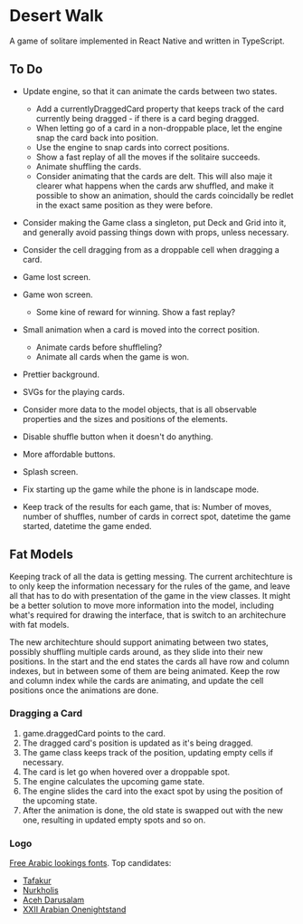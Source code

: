 # Desert Walk

A game of solitare implemented in React Native and written in TypeScript.

## To Do

* Update engine, so that it can animate the cards between two states.
  * Add a currentlyDraggedCard property that keeps track of the card currently being dragged - if there is a card beging dragged.
  * When letting go of a card in a non-droppable place, let the engine snap the card back into position.
  * Use the engine to snap cards into correct positions.
  * Show a fast replay of all the moves if the solitaire succeeds.
  * Animate shuffling the cards.
  * Consider animating that the cards are delt. This will also maje it clearer what happens when the cards arw shuffled, and make it possible to show an animation, should the cards coincidally be redlet in the exact same position as they were before.
* Consider making the Game class a singleton, put Deck and Grid into it, and generally avoid passing things down with props, unless necessary.
* Consider the cell dragging from as a droppable cell when dragging a card.
* Game lost screen.
* Game won screen.
  * Some kine of reward for winning. Show a fast replay?
* Small animation when a card is moved into the correct position.
  * Animate cards before shuffleling?
  * Animate all cards when the game is won.
* Prettier background.
* SVGs for the playing cards.
* Consider more data to the model objects, that is all observable properties and the sizes and positions of the elements.
* Disable shuffle button when it doesn't do anything.
* More affordable buttons.
* Splash screen.
* Fix starting up the game while the phone is in landscape mode.

* Keep track of the results for each game, that is: Number of moves, number of shuffles, number of cards in correct spot, datetime the game started, datetime the game ended.

## Fat Models

Keeping track of all the data is getting messing. The current architechture is to only keep the information necessary for the rules of the game, and leave all that has to do with presentation of the game in the view classes. It might be a better solution to move more information into the model, including what's required for drawing the interface, that is switch to an architechure with fat models.

The new architechture should support animating between two states, possibly shuffling multiple cards around, as they slide into their new positions. In the start and the end states the cards all have row and column indexes, but in between some of them are being animated. Keep the row and column index while the cards are animating, and update the cell positions once the animations are done.

### Dragging a Card

1. game.draggedCard points to the card.
1. The dragged card's position is updated as it's being dragged.
1. The game class keeps track of the position, updating empty cells if necessary.
1. The card is let go when hovered over a droppable spot.
1. The engine calculates the upcoming game state.
1. The engine slides the card into the exact spot by using the position of the upcoming state.
1. After the animation is done, the old state is swapped out with the new one, resulting in updated empty spots and so on.

### Logo

[Free Arabic lookings fonts](http://www.dafont.com/theme.php?cat=202&text=Desert+Walk+1234567890+AKQJ&l[]=10&l[]=1). Top candidates:

* [Tafakur](http://www.dafont.com/tafakur.font?text=Desert+Walk+A+2+3+4+5+6+7+8+9+10+K+Q+J&fpp=100&l[]=10&l[]=1)
* [Nurkholis](http://www.dafont.com/nurkholis.font?text=Desert+Walk+A+2+3+4+5+6+7+8+9+10+K+Q+J&fpp=100&l[]=10&l[]=1)
* [Aceh Darusalam](http://www.dafont.com/aceh-darusalam.font?text=Desert+Walk+A+2+3+4+5+6+7+8+9+10+K+Q+J&fpp=100&l[]=10&l[]=1)
* [XXII Arabian Onenightstand](http://www.dafont.com/xxii-arabian-onenightstand.font?text=Desert+Walk+A+2+3+4+5+6+7+8+9+10+J+Q+K)